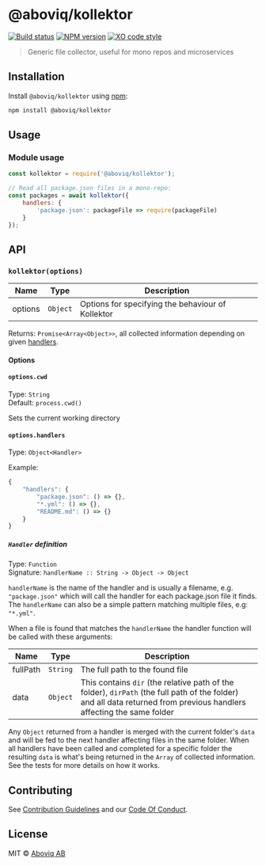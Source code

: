 # @aboviq/kollektor

[![Build status][travis-image]][travis-url] [![NPM version][npm-image]][npm-url] [![XO code style][codestyle-image]][codestyle-url]

> Generic file collector, useful for mono repos and microservices

## Installation

Install `@aboviq/kollektor` using [npm](https://www.npmjs.com/):

```bash
npm install @aboviq/kollektor
```

## Usage

### Module usage

```javascript
const kollektor = require('@aboviq/kollektor');

// Read all package.json files in a mono-repo:
const packages = await kollektor({
	handlers: {
		'package.json': packageFile => require(packageFile)
	}
});
```

## API

### `kollektor(options)`

| Name    | Type     | Description                                       |
| ------- | -------- | ------------------------------------------------- |
| options | `Object` | Options for specifying the behaviour of Kollektor |

Returns: `Promise<Array<Object>>`, all collected information depending on given [handlers](#optionshandlers).

#### Options

#### `options.cwd`

Type: `String`  
Default: `process.cwd()`

Sets the current working directory

#### `options.handlers`

Type: `Object<Handler>`

Example:

```js
{
	"handlers": {
		"package.json": () => {},
		"*.yml": () => {},
		"README.md": () => {}
	}
}
```

##### `Handler` definition

Type: `Function`  
Signature: `handlerName :: String -> Object -> Object`

`handlerName` is the name of the handler and is usually a filename, e.g. `"package.json"` which will call the handler for each package.json file it finds. The `handlerName` can also be a simple pattern matching multiple files, e.g: `"*.yml"`.

When a file is found that matches the `handlerName` the handler function will be called with these arguments:

| Name     | Type     | Description                                                                                                                                                           |
| -------- | -------- | --------------------------------------------------------------------------------------------------------------------------------------------------------------------- |
| fullPath | `String` | The full path to the found file                                                                                                                                       |
| data     | `Object` | This contains `dir` (the relative path of the folder), `dirPath` (the full path of the folder) and all data returned from previous handlers affecting the same folder |

Any `Object` returned from a handler is merged with the current folder's `data` and will be fed to the next handler affecting files in the same folder. When all handlers have been called and completed for a specific folder the resulting `data` is what's being returned in the `Array` of collected information. See the tests for more details on how it works.

## Contributing

See [Contribution Guidelines](CONTRIBUTING.md) and our [Code Of Conduct](CODE_OF_CONDUCT.md).

## License

MIT © [Aboviq AB](https://www.aboviq.com/)

[npm-url]: https://npmjs.org/package/@aboviq/kollektor
[npm-image]: https://badge.fury.io/js/%40aboviq%2Fkollektor.svg
[travis-url]: https://travis-ci.org/aboviq/kollektor
[travis-image]: https://travis-ci.org/aboviq/kollektor.svg?branch=master
[codestyle-url]: https://github.com/sindresorhus/xo
[codestyle-image]: https://img.shields.io/badge/code%20style-XO-5ed9c7.svg?style=flat
